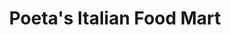 ---
title: "Poeta's Italian Food Mart"
url: /highwood/poetas-italian-food-mart/
shop: supermarket
---